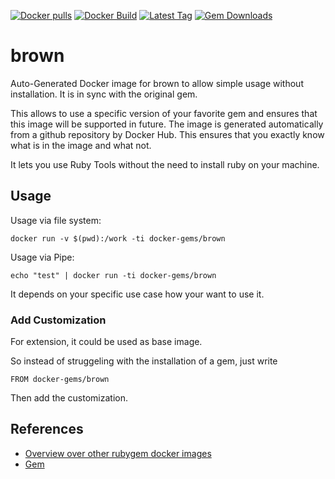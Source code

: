 [![Docker pulls](https://img.shields.io/docker/pulls/rubygem/brown.svg)](https://hub.docker.com/r/rubygem/brown/)
[![Docker Build](https://img.shields.io/docker/automated/rubygem/brown.svg)](https://hub.docker.com/r/rubygem/brown/)
[![Latest Tag](https://img.shields.io/github/tag/docker-rubygem/brown.svg)](https://hub.docker.com/r/rubygem/brown/)
[![Gem Downloads](https://img.shields.io/gem/dt/brown.svg)](https://rubygems.org/gems/brown/)
# brown

Auto-Generated Docker image for brown to allow simple usage without installation.
It is in sync with the original gem.

This allows to use a specific version of your favorite gem and ensures that this image will be supported in future.
The image is generated automatically from a github repository by Docker Hub.
This ensures that you exactly know what is in the image and what not.

It lets you use Ruby Tools without the need to install ruby on your machine.

## Usage

Usage via file system:

`docker run -v $(pwd):/work -ti docker-gems/brown`

Usage via Pipe:

`echo "test" | docker run -ti docker-gems/brown`

It depends on your specific use case how your want to use it.

### Add Customization

For extension, it could be used as base image.

So instead of struggeling with the installation of a gem, just write

`FROM docker-gems/brown`

Then add the customization.

## References

 - [Overview over other rubygem docker images](https://github.com/thinkbot/docker-rubygem)
 - [Gem](https://rubygems.org/gems/brown/)
